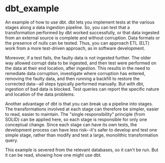 # dbt_example

An example of how to use dbt. dbt lets you implement tests at the various stages along a data ingestion pipeline.
So, you can test that a transformation performed by dbt worked successfully, or that data ingested from an external source is complete and without corruption.
Data formats or the presence of nulls can be tested.
Thus, you can approach ETL (ELT) work from a more test-driven approach, as in software development.

Moreover, if a test fails, the faulty data is not ingested further. The older way allowed corrupt data to be ingested, and then test were performed
on the data at their end location, after ingestion. This results in the need to remediate data corruption, investigate where corruption has entered,
removing the faulty data, and then running a backfill to restore the corrected data--all steps typically performed manually.
But with dbt, ingestion of bad data is blocked. Test queries can report the specific nature and location of the data problems.

Another advantage of dbt is that you can break up a pipeline into stages. The transformations involved at each stage can therefore be simpler,
easier to read, easier to maintain. The "single responsibility" principle (from SOLID) can be applied here, so each stage is responsible for only one conceptual change.
Since each stage can have its own tests, the development process can have less risk--it's safer to develop and test one simple stage, rather than modify and test a large, monolithic transformation query.

This example is severed from the relevant databases, so it can't be run. But it can be read, showing how one might use dbt.
